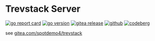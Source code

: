 # Trevstack Server

[![go report card](https://img.shields.io/badge/go%20report-A%2B-brightgreen?logo=Go&logoColor=%2389dceb&label=go%20report&labelColor=%2311111b)](https://www.goreportcard.com/report/github.com/spotdemo4/ts-server)
[![go version](https://img.shields.io/github/go-mod/go-version/spotdemo4/ts-server?logo=Go&logoColor=%2389dceb&label=go%20version&labelColor=%2311111b&color=%23313244)](https://go.dev/)
[![gitea release](https://img.shields.io/gitea/v/release/spotdemo4/ts-server?labelColor=%2311111b)](https://gitea.com/spotdemo4/ts-server/releases/latest)
[![github](https://img.shields.io/badge/github-%23313244?logo=github&logoColor=%2389dceb&label=source&labelColor=%2311111b)](https://github.com/spotdemo4/ts-server)
[![codeberg](https://img.shields.io/badge/codeberg-%23313244?logo=codeberg&logoColor=%2389dceb&label=source&labelColor=%2311111b)](https://codeberg.org/spotdemo4/ts-server)

see [gitea.com/spotdemo4/trevstack](https://gitea.com/spotdemo4/trevstack)
